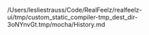 /Users/lesliestrauss/Code/RealFeelz/realfeelz-ui/tmp/custom_static_compiler-tmp_dest_dir-3oNYnvGt.tmp/mocha/History.md